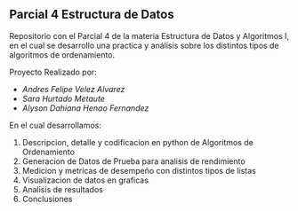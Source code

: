 ## Parcial 4 Estructura de Datos
Repositorio con el Parcial 4 de la materia Estructura de Datos y Algoritmos I, en el cual se desarrollo una practica y análisis sobre los distintos tipos de algoritmos de ordenamiento. 

Proyecto Realizado por:

- *Andres Felipe Velez Alvarez*
- *Sara Hurtado Metaute*
- *Alyson Dahiana Henao Fernandez*

En el cual desarrollamos:
  1. Descripcion, detalle y codificacion en python de Algoritmos de Ordenamiento
  2. Generacion de Datos de Prueba para analisis de rendimiento
  3. Medicion y metricas de desempeño con distintos tipos de listas
  4. Visualizacion de datos en graficas
  5. Analisis de resultados
  6. Conclusiones
 
